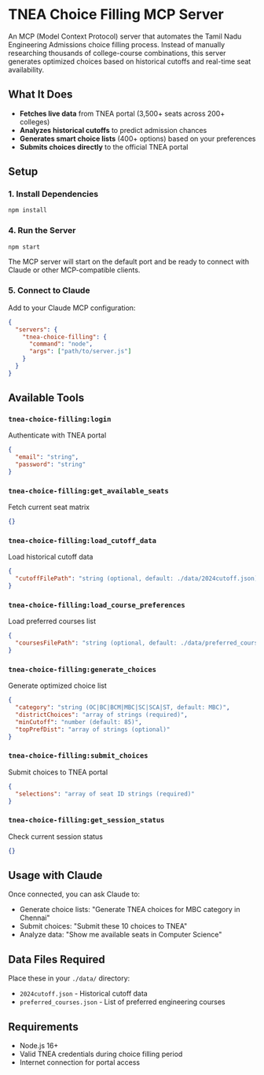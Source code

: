 # TNEA Choice Filling MCP Server

An MCP (Model Context Protocol) server that automates the Tamil Nadu Engineering Admissions choice filling process. Instead of manually researching thousands of college-course combinations, this server generates optimized choices based on historical cutoffs and real-time seat availability.

## What It Does

- **Fetches live data** from TNEA portal (3,500+ seats across 200+ colleges)
- **Analyzes historical cutoffs** to predict admission chances
- **Generates smart choice lists** (400+ options) based on your preferences
- **Submits choices directly** to the official TNEA portal

## Setup

### 1. Install Dependencies
```bash
npm install
```


### 4. Run the Server
```bash
npm start
```

The MCP server will start on the default port and be ready to connect with Claude or other MCP-compatible clients.

### 5. Connect to Claude
Add to your Claude MCP configuration:
```json
{
  "servers": {
    "tnea-choice-filling": {
      "command": "node",
      "args": ["path/to/server.js"]
    }
  }
}
```

## Available Tools

### `tnea-choice-filling:login`
Authenticate with TNEA portal
```json
{
  "email": "string",
  "password": "string"
}
```

### `tnea-choice-filling:get_available_seats`
Fetch current seat matrix
```json
{}
```

### `tnea-choice-filling:load_cutoff_data`
Load historical cutoff data
```json
{
  "cutoffFilePath": "string (optional, default: ./data/2024cutoff.json)"
}
```

### `tnea-choice-filling:load_course_preferences`
Load preferred courses list
```json
{
  "coursesFilePath": "string (optional, default: ./data/preferred_courses.json)"
}
```

### `tnea-choice-filling:generate_choices`
Generate optimized choice list
```json
{
  "category": "string (OC|BC|BCM|MBC|SC|SCA|ST, default: MBC)",
  "districtChoices": "array of strings (required)",
  "minCutoff": "number (default: 85)",
  "topPrefDist": "array of strings (optional)"
}
```

### `tnea-choice-filling:submit_choices`
Submit choices to TNEA portal
```json
{
  "selections": "array of seat ID strings (required)"
}
```

### `tnea-choice-filling:get_session_status`
Check current session status
```json
{}
```

## Usage with Claude

Once connected, you can ask Claude to:
- Generate choice lists: "Generate TNEA choices for MBC category in Chennai"
- Submit choices: "Submit these 10 choices to TNEA"
- Analyze data: "Show me available seats in Computer Science"

## Data Files Required

Place these in your `./data/` directory:
- `2024cutoff.json` - Historical cutoff data
- `preferred_courses.json` - List of preferred engineering courses

## Requirements

- Node.js 16+
- Valid TNEA credentials during choice filling period
- Internet connection for portal access
